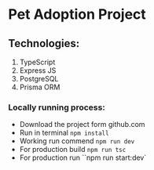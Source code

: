 # Pet Adoption Project

## Technologies:

1. TypeScript
2. Express JS
3. PostgreSQL
4. Prisma ORM

### Locally running process:

- Download the project form github.com
- Run in terminal `npm install`
- Working run commend `npm run dev`
- For production build `npm run tsc`
- For production run ``npm run start:dev`
